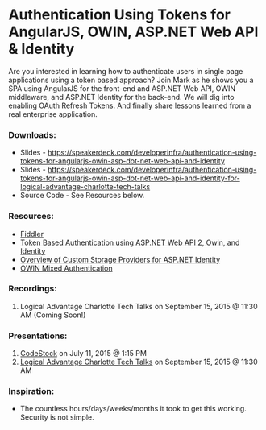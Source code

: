 # Authentication Using Tokens for AngularJS, OWIN, ASP.NET Web API & Identity

Are you interested in learning how to authenticate users in single page applications using a token based approach? Join Mark as he shows you a SPA using AngularJS for the front-end and ASP.NET Web API, OWIN middleware, and ASP.NET Identity for the back-end. We will dig into enabling OAuth Refresh Tokens. And finally share lessons learned from a real enterprise application.

### Downloads:
* Slides - https://speakerdeck.com/developerinfra/authentication-using-tokens-for-angularjs-owin-asp-dot-net-web-api-and-identity
* Slides - https://speakerdeck.com/developerinfra/authentication-using-tokens-for-angularjs-owin-asp-dot-net-web-api-and-identity-for-logical-advantage-charlotte-tech-talks
* Source Code - See Resources below.

### Resources:
* [Fiddler](http://www.telerik.com/fiddler)
* [Token Based Authentication using ASP.NET Web API 2, Owin, and Identity](http://bitoftech.net/2014/06/01/token-based-authentication-asp-net-web-api-2-owin-asp-net-identity/)
* [Overview of Custom Storage Providers for ASP.NET Identity](http://www.asp.net/identity/overview/extensibility/overview-of-custom-storage-providers-for-aspnet-identity)
* [OWIN Mixed Authentication](https://github.com/MohammadYounes/Owin-MixedAuth)

### Recordings:
1. Logical Advantage Charlotte Tech Talks on September 15, 2015 @ 11:30 AM (Coming Soon!)

### Presentations:
1. [CodeStock](http://www.codestock.org/) on July 11, 2015 @ 1:15 PM
2. [Logical Advantage Charlotte Tech Talks](http://www.meetup.com/Logical-Advantage-Charlotte-Tech-Talks/events/224120141/) on September 15, 2015 @ 11:30 AM

### Inspiration:
* The countless hours/days/weeks/months it took to get this working. Security is not simple.
